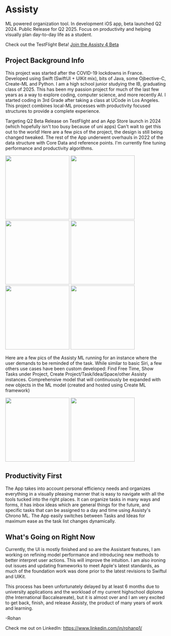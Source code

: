 # Assisty
ML powered organization tool. In development iOS app, beta launched Q2 2024. Public Release for Q2 2025. Focus on productivity and helping visually plan day-to-day life as a student.

Check out the TestFlight Beta! <a href="https://testflight.apple.com/join/grjyECa8"> Join the Assisty 4 Beta </a>

## Project Background Info
This project was started after the COVID-19 lockdowns in France. Developed using Swift (SwiftUI + UIKit mix), bits of Java, some Ojbective-C, Create-ML and Python. I am a high school junior studying the IB, graduating class of 2025. This has been my passion project for much of the last few years as a way to explore coding, computer science, and more recently AI. I started coding in 3rd Grade after taking a class at UCode in Los Angeles. This project combines local-ML processes with productivity focused structures to provide a complete experience. 

Targeting Q2 Beta Release on TestFlight and an App Store launch in 2024 (which hopefully isn't too busy because of uni apps) Can't wait to get this out to the world! Here are a few pics of the project, the design is still being changed tweaked. The rest of the App underwent overhauls in 2022 of the data structure with Core Data and reference points. I'm currently fine tuning performance and productivity algorithms. 

<img src="https://github.com/techrcoder/Assisty/assets/81099468/4dabb21d-0a1a-46ad-9ab0-93cabeced381"  width="200"  >

<img src="https://github.com/techrcoder/Assisty/assets/81099468/d5b63d4d-9859-4917-ac40-efa35fa2ef99"  width="200" >

<img src="https://github.com/techrcoder/Assisty/assets/81099468/b4b34310-7b46-43b8-9f3c-b548ee4365d6"  width="200" >

<img src="https://github.com/techrcoder/Assisty/assets/81099468/3c28dee2-2763-490a-b406-e9192505e35b"  width="200" >

<img src="https://github.com/techrcoder/Assisty/assets/81099468/d23a0b2b-7b0e-42ff-88bf-f0ea4458b3cb"  width="200" >

<img src="https://github.com/techrcoder/Assisty/assets/81099468/0ec4894d-41e0-4e95-8faf-ac9182af9517"  width="200" >

Here are a few pics of the Assisty ML running for an instance where the user demands to be reminded of the task. While similar to basic Siri, a few others use cases have been custom developed: Find Free Time, Show Tasks under Project, Create Project/Task/Idea/Space/other Assisty instances. Comprehensive model that will continuously be expanded with new objects in the ML model (created and hosted using Create ML framework)

<img src="https://github.com/techrcoder/Assisty/assets/81099468/47b307fe-1d63-410d-a1f6-3b34a27f8e89" width="200">

<img src="https://github.com/techrcoder/Assisty/assets/81099468/c37d68f6-5958-4945-ba0d-0808707dc311" width="200">

## Productivity First
The App takes into account personal efficiency needs and organizes everything in a visually pleasing manner that is easy to navigate with all the tools tucked into the right places. It can organize tasks in many ways and forms, it has inbox ideas which are general things for the future, and specific tasks that can be assigned to a day and time using Assisty's Chrono ML. The App easily switches between Tasks and Ideas for maximum ease as the task list changes dynamically.

## What's Going on Right Now
Currently, the UI is mostly finished and so are the Assistant features, I am working on refining model performance and introducing new methods to better interpret user actions. This will improve the intuition. I am also ironing out issues and updating frameworks to meet Apple's latest standards, as much of the foundation work was done prior to the latest revisions to SwiftuI and UIKit. 

This process has been unfortunately delayed by at least 6 months due to university applications and the workload of my current highschool diploma (the International Baccaleareate), but it is almost over and I am very excited to get back, finish, and release Assisty, the product of many years of work and learning. 

-Rohan

Check me out on LinkedIn: https://www.linkedin.com/in/rohanp1/ 

